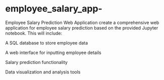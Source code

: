 # employee_salary_app-
Employee Salary Prediction Web Application
create a comprehensive web application for employee salary prediction based on the provided Jupyter notebook. This will include:

A SQL database to store employee data

A web interface for inputting employee details

Salary prediction functionality

Data visualization and analysis tools
